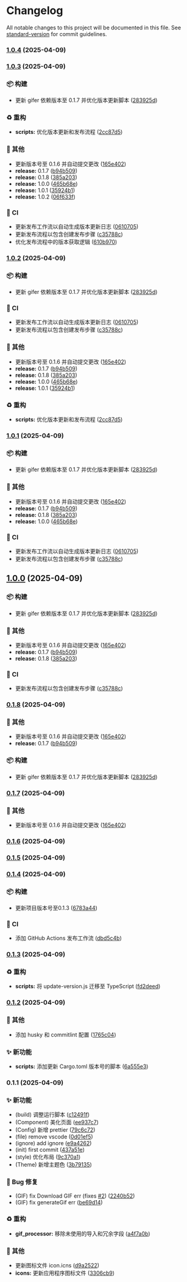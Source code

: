# Changelog

All notable changes to this project will be documented in this file. See [standard-version](https://github.com/conventional-changelog/standard-version) for commit guidelines.

### [1.0.4](https://github.com/guizimo/gifer/compare/v0.1.6...v1.0.4) (2025-04-09)

### [1.0.3](https://github.com/guizimo/gifer/compare/v0.1.6...v1.0.3) (2025-04-09)


### 📦 构建

* 更新 gifer 依赖版本至 0.1.7 并优化版本更新脚本 ([283925d](https://github.com/guizimo/gifer/commits/283925d276a2992369ee65178ef6254e9a775012))


### ♻️ 重构

* **scripts:** 优化版本更新和发布流程 ([2cc87d5](https://github.com/guizimo/gifer/commits/2cc87d5d20e9084ec47b514ae34eb1d84276b8ac))


### 🔧 其他

* 更新版本号至 0.1.6 并自动提交更改 ([165e402](https://github.com/guizimo/gifer/commits/165e40228e6581c251efd287ed0533d1e6f43294))
* **release:** 0.1.7 ([b94b509](https://github.com/guizimo/gifer/commits/b94b5099ce1ff881e78227f269a4ad683cf60d64))
* **release:** 0.1.8 ([385a203](https://github.com/guizimo/gifer/commits/385a2032bf393bbf045600981540441661e60051))
* **release:** 1.0.0 ([465b68e](https://github.com/guizimo/gifer/commits/465b68e59087e84f4241d4dbd1e2140eb761fef0))
* **release:** 1.0.1 ([35924b1](https://github.com/guizimo/gifer/commits/35924b1415499677d1f1c42f27ad85812151bc05))
* **release:** 1.0.2 ([06f633f](https://github.com/guizimo/gifer/commits/06f633f969b54afa86adfa26deba61d639beae83))


### 👷 CI

* 更新发布工作流以自动生成版本更新日志 ([0610705](https://github.com/guizimo/gifer/commits/0610705eec6a1a08e7c2024bb490ce064e7c14cc))
* 更新发布流程以包含创建发布步骤 ([c35788c](https://github.com/guizimo/gifer/commits/c35788c4a72747e4e140e193092d7eda178bf38e))
* 优化发布流程中的版本获取逻辑 ([610b970](https://github.com/guizimo/gifer/commits/610b97096a2ccc00c710c15864ad6ba3e989c4f6))

### [1.0.2](https://github.com/guizimo/gifer/compare/v0.1.6...v1.0.2) (2025-04-09)


### 📦 构建

* 更新 gifer 依赖版本至 0.1.7 并优化版本更新脚本 ([283925d](https://github.com/guizimo/gifer/commits/283925d276a2992369ee65178ef6254e9a775012))


### 👷 CI

* 更新发布工作流以自动生成版本更新日志 ([0610705](https://github.com/guizimo/gifer/commits/0610705eec6a1a08e7c2024bb490ce064e7c14cc))
* 更新发布流程以包含创建发布步骤 ([c35788c](https://github.com/guizimo/gifer/commits/c35788c4a72747e4e140e193092d7eda178bf38e))


### 🔧 其他

* 更新版本号至 0.1.6 并自动提交更改 ([165e402](https://github.com/guizimo/gifer/commits/165e40228e6581c251efd287ed0533d1e6f43294))
* **release:** 0.1.7 ([b94b509](https://github.com/guizimo/gifer/commits/b94b5099ce1ff881e78227f269a4ad683cf60d64))
* **release:** 0.1.8 ([385a203](https://github.com/guizimo/gifer/commits/385a2032bf393bbf045600981540441661e60051))
* **release:** 1.0.0 ([465b68e](https://github.com/guizimo/gifer/commits/465b68e59087e84f4241d4dbd1e2140eb761fef0))
* **release:** 1.0.1 ([35924b1](https://github.com/guizimo/gifer/commits/35924b1415499677d1f1c42f27ad85812151bc05))


### ♻️ 重构

* **scripts:** 优化版本更新和发布流程 ([2cc87d5](https://github.com/guizimo/gifer/commits/2cc87d5d20e9084ec47b514ae34eb1d84276b8ac))

### [1.0.1](https://github.com/guizimo/gifer/compare/v0.1.6...v1.0.1) (2025-04-09)


### 📦 构建

* 更新 gifer 依赖版本至 0.1.7 并优化版本更新脚本 ([283925d](https://github.com/guizimo/gifer/commits/283925d276a2992369ee65178ef6254e9a775012))


### 🔧 其他

* 更新版本号至 0.1.6 并自动提交更改 ([165e402](https://github.com/guizimo/gifer/commits/165e40228e6581c251efd287ed0533d1e6f43294))
* **release:** 0.1.7 ([b94b509](https://github.com/guizimo/gifer/commits/b94b5099ce1ff881e78227f269a4ad683cf60d64))
* **release:** 0.1.8 ([385a203](https://github.com/guizimo/gifer/commits/385a2032bf393bbf045600981540441661e60051))
* **release:** 1.0.0 ([465b68e](https://github.com/guizimo/gifer/commits/465b68e59087e84f4241d4dbd1e2140eb761fef0))


### 👷 CI

* 更新发布工作流以自动生成版本更新日志 ([0610705](https://github.com/guizimo/gifer/commits/0610705eec6a1a08e7c2024bb490ce064e7c14cc))
* 更新发布流程以包含创建发布步骤 ([c35788c](https://github.com/guizimo/gifer/commits/c35788c4a72747e4e140e193092d7eda178bf38e))

## [1.0.0](https://github.com/guizimo/gifer/compare/v0.1.6...v1.0.0) (2025-04-09)


### 📦 构建

* 更新 gifer 依赖版本至 0.1.7 并优化版本更新脚本 ([283925d](https://github.com/guizimo/gifer/commits/283925d276a2992369ee65178ef6254e9a775012))


### 🔧 其他

* 更新版本号至 0.1.6 并自动提交更改 ([165e402](https://github.com/guizimo/gifer/commits/165e40228e6581c251efd287ed0533d1e6f43294))
* **release:** 0.1.7 ([b94b509](https://github.com/guizimo/gifer/commits/b94b5099ce1ff881e78227f269a4ad683cf60d64))
* **release:** 0.1.8 ([385a203](https://github.com/guizimo/gifer/commits/385a2032bf393bbf045600981540441661e60051))


### 👷 CI

* 更新发布流程以包含创建发布步骤 ([c35788c](https://github.com/guizimo/gifer/commits/c35788c4a72747e4e140e193092d7eda178bf38e))

### [0.1.8](https://github.com/guizimo/gifer/compare/v0.1.6...v0.1.8) (2025-04-09)


### 🔧 其他

* 更新版本号至 0.1.6 并自动提交更改 ([165e402](https://github.com/guizimo/gifer/commits/165e40228e6581c251efd287ed0533d1e6f43294))
* **release:** 0.1.7 ([b94b509](https://github.com/guizimo/gifer/commits/b94b5099ce1ff881e78227f269a4ad683cf60d64))


### 📦 构建

* 更新 gifer 依赖版本至 0.1.7 并优化版本更新脚本 ([283925d](https://github.com/guizimo/gifer/commits/283925d276a2992369ee65178ef6254e9a775012))

### [0.1.7](https://github.com/guizimo/gifer/compare/v0.1.6...v0.1.7) (2025-04-09)


### 🔧 其他

* 更新版本号至 0.1.6 并自动提交更改 ([165e402](https://github.com/guizimo/gifer/commits/165e40228e6581c251efd287ed0533d1e6f43294))

### [0.1.6](https://github.com/guizimo/gifer/compare/v0.1.5...v0.1.6) (2025-04-09)

### [0.1.5](https://github.com/guizimo/gifer/compare/v0.1.4...v0.1.5) (2025-04-09)

### [0.1.4](https://github.com/guizimo/gifer/compare/v0.1.3...v0.1.4) (2025-04-09)


### 📦 构建

* 更新项目版本号至0.1.3 ([6783a44](https://github.com/guizimo/gifer/commits/6783a44883fd9fd5541b9737308c189bb7b5ddb6))


### 👷 CI

* 添加 GitHub Actions 发布工作流 ([dbd5c4b](https://github.com/guizimo/gifer/commits/dbd5c4b10c3ed74a532a0d791175f7591551041d))

### [0.1.3](https://github.com/guizimo/gifer/compare/v0.1.2...v0.1.3) (2025-04-09)


### ♻️ 重构

* **scripts:** 将 update-version.js 迁移至 TypeScript ([fd2deed](https://github.com/guizimo/gifer/commits/fd2deedbc18ba9a8f92e5b8db264e62335ddf44e))

### [0.1.2](https://github.com/guizimo/gifer/compare/v0.1.1...v0.1.2) (2025-04-09)


### 🔧 其他

* 添加 husky 和 commitlint 配置 ([1765c04](https://github.com/guizimo/gifer/commits/1765c04192136c422304510a9e9767f08f0b728a))


### ✨ 新功能

* **scripts:** 添加更新 Cargo.toml 版本号的脚本 ([6a555e3](https://github.com/guizimo/gifer/commits/6a555e3f001badac4a9465431dff7a6ecfae24aa))

### 0.1.1 (2025-04-09)


### ✨ 新功能

* (build) 调整运行脚本 ([c12491f](https://github.com/guizimo/gifer/commits/c12491f1e503c6cbf378c8dae13c91470b3c9ce1))
* (Component) 美化页面 ([ee937c7](https://github.com/guizimo/gifer/commits/ee937c701c7f3e84141faafd0ef698c45a1c8c27))
* (Config) 新增 prettier ([79c6c72](https://github.com/guizimo/gifer/commits/79c6c72bca8305212554db1aa094ba235a108921))
* (file) remove vscode ([0d01ef5](https://github.com/guizimo/gifer/commits/0d01ef5443f7aa135fb59ae12161062b397453c8))
* (ignore) add ignore ([e9a4262](https://github.com/guizimo/gifer/commits/e9a4262f9de377da398ce4609d4b140dbef18d87))
* (init) first commit ([437a51e](https://github.com/guizimo/gifer/commits/437a51eaf44b96aec7f0f49e857c03a95cc113b7))
* (style) 优化布局 ([9c370a1](https://github.com/guizimo/gifer/commits/9c370a15fc72a063a376cf8af91439427833a163))
* (Theme) 新增主题色 ([3b79135](https://github.com/guizimo/gifer/commits/3b79135bf5852bd45007fdbd3377969289017b6a))


### 🐛 Bug 修复

* (GIF) fix Download GIF err (fixes [#2](https://github.com/guizimo/gifer/issues/2)) ([2240b52](https://github.com/guizimo/gifer/commits/2240b52acc246c6252da4facb2c03d1a064df9a7))
* (GIF) fix generateGif err ([be69d14](https://github.com/guizimo/gifer/commits/be69d146c1921ba11e919d8dea9fe174823e806d))


### ♻️ 重构

* **gif_processor:** 移除未使用的导入和冗余字段 ([a4f7a0b](https://github.com/guizimo/gifer/commits/a4f7a0b91bb3184ff49c04e0f78bb26705ad6d79))


### 🔧 其他

* 更新图标文件 icon.icns ([d9a2522](https://github.com/guizimo/gifer/commits/d9a25227a32a90500f302840efc22cf7d39a00d7))
* **icons:** 更新应用程序图标文件 ([3306cb9](https://github.com/guizimo/gifer/commits/3306cb91b44b90ad1c4fc47ad9bcde1a0d95aed1))
